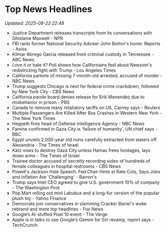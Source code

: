 # Top News Headlines

_Updated: 2025-08-22 22:48_

- Justice Department releases transcripts from its conversations with Ghislaine Maxwell - NPR
- FBI raids former National Security Adviser John Bolton's home: Reports - Axios
- Kilmar Abrego Garcia released from criminal custody in Tennessee - ABC News
- Love it or hate it? Poll shows how Californians feel about Newsom's redistricting fight with Trump - Los Angeles Times
- California parents of missing 7-month-old arrested, accused of murder - NBC News
- Trump suggests Chicago is next for federal crime crackdown, followed by New York City - CBS News
- California parole board denies release for Erik Menendez due to misbehavior in prison - PBS
- Canada to remove many retaliatory tariffs on US, Carney says - Reuters
- Multiple Passengers Are Killed After Bus Crashes in Western New York - The New York Times
- Hegseth fires head of Defense Intelligence Agency - NBC News
- Famine confirmed in Gaza City is 'failure of humanity', UN chief says - BBC
- Egypt unveils 2,000-year old ruins carefully extracted from waters off Alexandria - The Times of Israel
- Katz vows to destroy Gaza City unless Hamas frees hostages, lays down arms - The Times of Israel
- Trainee doctor accused of secretly recording video of hundreds of female colleagues in hospital restrooms - CBS News
- Powell's Jackson Hole Speech: Fed Chair Hints at Rate Cuts, Says Jobs and Inflation Are 'Challenging' - Barron's
- Trump says Intel CEO agreed to give U.S. government 10% of company - The Washington Post
- Pop Mart rolling out mini Labubus and a long-fur version of the popular plush toy - Yahoo Finance
- Democrats join conservatives in slamming Cracker Barrel's woke rebrand and more top headlines - Fox News
- Google’s AI-stuffed Pixel 10 event - The Verge
- Apple is in talks to use Google’s Gemini for Siri revamp, report says - TechCrunch